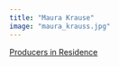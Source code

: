 ```yaml
---
title: "Maura Krause"
image: "maura_krauss.jpg"
---
```


[Producers in Residence](/programs/producers-in-residence)